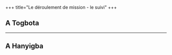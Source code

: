 +++
title="Le déroulement de mission - le suivi"
+++


## A Togbota ##






----------
## A Hanyigba ##